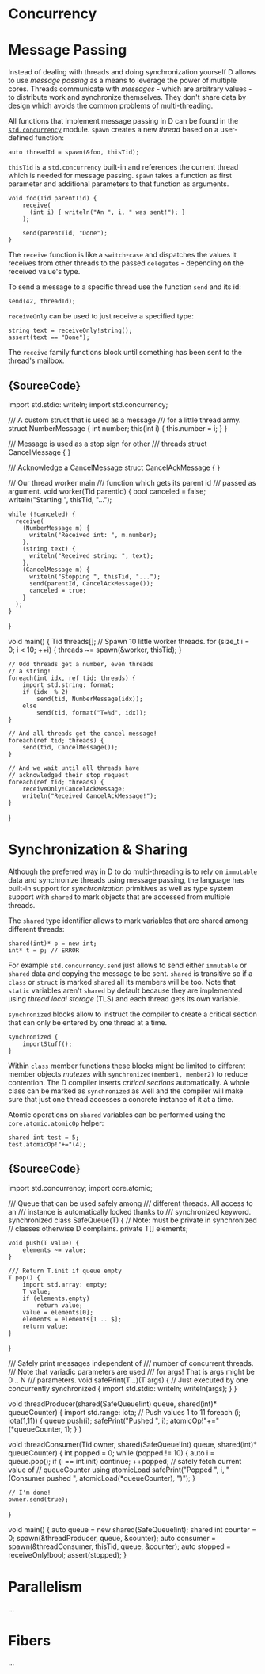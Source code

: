# Concurrency
# Message Passing

Instead of dealing with threads and doing synchronization
yourself D allows to use *message passing* as a means
to leverage the power of multiple cores. Threads communicate
with *messages* - which are arbitrary values - to distribute
work and synchronize themselves. They don't share data
by design which avoids the common problems of
multi-threading.

All functions that implement message passing in D
can be found in the [`std.concurrency`](https://dlang.org/phobos/std_concurrency.html)
module. `spawn` creates a new *thread* based on a
user-defined function:

    auto threadId = spawn(&foo, thisTid);

`thisTid` is a `std.concurrency` built-in and references
the current thread which is needed for message passing. `spawn`
takes a function as first parameter and
additional parameters to that function as arguments.

    void foo(Tid parentTid) {
        receive(
          (int i) { writeln("An ", i, " was sent!"); }
        );
        
        send(parentTid, "Done");
    }

The `receive` function is like a `switch`-`case`
and dispatches the values it receives from other threads
to the passed `delegates` - depending on the received
value's type.

To send a message to a specific thread use the function `send`
and its id:

    send(42, threadId);

`receiveOnly` can be used to just receive a specified
type:

    string text = receiveOnly!string();
    assert(text == "Done");

The `receive` family functions block until something
has been sent to the thread's mailbox.

## {SourceCode}

import std.stdio: writeln;
import std.concurrency;

/// A custom struct that is used as a message
/// for a little thread army.
struct NumberMessage {
    int number;
    this(int i) {
        this.number = i;
    }
}

/// Message is used as a stop sign for other
/// threads
struct CancelMessage {
}

/// Acknowledge a CancelMessage
struct CancelAckMessage {
}

/// Our thread worker main
/// function which gets its parent id
/// passed as argument.
void worker(Tid parentId)
{
    bool canceled = false;
    writeln("Starting ", thisTid, "...");

    while (!canceled) {
      receive(
        (NumberMessage m) {
          writeln("Received int: ", m.number);
        },
        (string text) {
          writeln("Received string: ", text);
        },
        (CancelMessage m) {
          writeln("Stopping ", thisTid, "...");
          send(parentId, CancelAckMessage());
          canceled = true;
        }
      );
    }
}

void main()
{
    Tid threads[];
    // Spawn 10 little worker threads.
    for (size_t i = 0; i < 10; ++i) {
        threads ~= spawn(&worker, thisTid);
    }

    // Odd threads get a number, even threads
    // a string!
    foreach(int idx, ref tid; threads) {
        import std.string: format;
        if (idx  % 2)
            send(tid, NumberMessage(idx));
        else
            send(tid, format("T=%d", idx));
    }

    // And all threads get the cancel message!
    foreach(ref tid; threads) {
        send(tid, CancelMessage());
    }

    // And we wait until all threads have
    // acknowledged their stop request
    foreach(ref tid; threads) {
        receiveOnly!CancelAckMessage;
        writeln("Received CancelAckMessage!");
    }
}

# Synchronization & Sharing

Although the preferred way in D to do multi-threading
is to rely on `immutable` data and synchronize threads
using message passing, the language has built-in
support for *synchronization* primitives as well as
type system support with `shared` to mark objects
that are accessed from multiple threads.

The `shared` type identifier allows to mark variables
that are shared among different threads:

    shared(int)* p = new int;
    int* t = p; // ERROR

For example `std.concurrency.send` just allows to send either
`immutable` or `shared` data and copying the message
to be sent. `shared` is transitive so if a `class` or `struct`
is marked `shared` all its members will be too.
Note that `static` variables aren't `shared` by
default because they are implemented using
*thread local storage* (TLS) and each thread gets
its own variable.

`synchronized` blocks allow to instruct the compiler
to create  a critical section that can only be entered
by one thread at a time.

    synchronized {
        importStuff();
    }

Within `class` member functions these blocks might be
limited to different member objects *mutexes*
with `synchronized(member1, member2)` to reduce
contention. The D compiler inserts *critical
sections* automatically. A whole class can be marked
as `synchronized` as well and the compiler will
make sure that just one thread accesses a concrete
instance of it at a time.

Atomic operations on `shared` variables can be
performed using the `core.atomic.atomicOp`
helper:

    shared int test = 5;
    test.atomicOp!"+="(4);

## {SourceCode}

import std.concurrency;
import core.atomic;

/// Queue that can be used safely among
/// different threads. All access to an
/// instance is automatically locked thanks to
/// synchronized keyword.
synchronized class SafeQueue(T)
{
    // Note: must be private in synchronized
    // classes otherwise D complains.
    private T[] elements;

    void push(T value) {
        elements ~= value;
    }

    /// Return T.init if queue empty
    T pop() {
        import std.array: empty;
        T value;
        if (elements.empty)
            return value;
        value = elements[0];
        elements = elements[1 .. $];
        return value;
    }
}

/// Safely print messages independent of
/// number of concurrent threads.
/// Note that variadic parameters are used
/// for args! That is args might be 0 .. N
/// parameters.
void safePrint(T...)(T args)
{
    // Just executed by one concurrently
    synchronized {
        import std.stdio: writeln;
        writeln(args);
    }
}

void threadProducer(shared(SafeQueue!int) queue,
    shared(int)* queueCounter)
{
    import std.range: iota;
    // Push values 1 to 11
    foreach (i; iota(1,11)) {
        queue.push(i);
        safePrint("Pushed ", i);
        atomicOp!"+="(*queueCounter, 1);
    }
}

void threadConsumer(Tid owner,
    shared(SafeQueue!int) queue,
    shared(int)* queueCounter)
{
    int popped = 0;
    while (popped != 10) {
        auto i = queue.pop();
        if (i == int.init)
            continue;
        ++popped;
        // safely fetch current value of
        // queueCounter using atomicLoad
        safePrint("Popped ", i,
            " (Consumer pushed ",
            atomicLoad(*queueCounter), ")");
    }

    // I'm done!
    owner.send(true);
}

void main()
{
    auto queue = new shared(SafeQueue!int);
    shared int counter = 0;
    spawn(&threadProducer, queue, &counter);
    auto consumer = spawn(&threadConsumer,
                    thisTid, queue, &counter);
    auto stopped = receiveOnly!bool;
    assert(stopped);
}

# Parallelism

...

# Fibers

...
